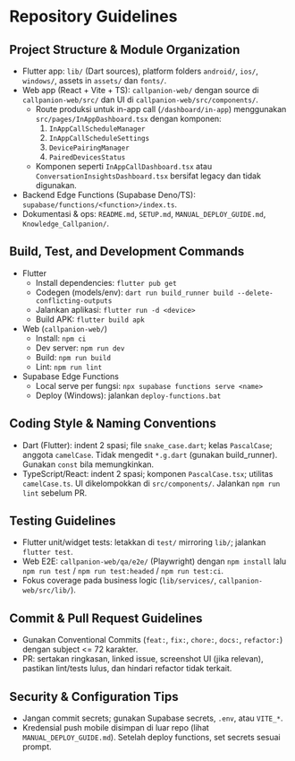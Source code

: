 # Repository Guidelines

## Project Structure & Module Organization
- Flutter app: `lib/` (Dart sources), platform folders `android/`, `ios/`, `windows/`, assets in `assets/` dan `fonts/`.
- Web app (React + Vite + TS): `callpanion-web/` dengan source di `callpanion-web/src/` dan UI di `callpanion-web/src/components/`.
  - Route produksi untuk in-app call (`/dashboard/in-app`) menggunakan `src/pages/InAppDashboard.tsx` dengan komponen:
    1. `InAppCallScheduleManager`
    2. `InAppCallScheduleSettings`
    3. `DevicePairingManager`
    4. `PairedDevicesStatus`
  - Komponen seperti `InAppCallDashboard.tsx` atau `ConversationInsightsDashboard.tsx` bersifat legacy dan tidak digunakan.
- Backend Edge Functions (Supabase Deno/TS): `supabase/functions/<function>/index.ts`.
- Dokumentasi & ops: `README.md`, `SETUP.md`, `MANUAL_DEPLOY_GUIDE.md`, `Knowledge_Callpanion/`.

## Build, Test, and Development Commands
- Flutter
  - Install dependencies: `flutter pub get`
  - Codegen (models/env): `dart run build_runner build --delete-conflicting-outputs`
  - Jalankan aplikasi: `flutter run -d <device>`
  - Build APK: `flutter build apk`
- Web (`callpanion-web/`)
  - Install: `npm ci`
  - Dev server: `npm run dev`
  - Build: `npm run build`
  - Lint: `npm run lint`
- Supabase Edge Functions
  - Local serve per fungsi: `npx supabase functions serve <name>`
  - Deploy (Windows): jalankan `deploy-functions.bat`

## Coding Style & Naming Conventions
- Dart (Flutter): indent 2 spasi; file `snake_case.dart`; kelas `PascalCase`; anggota `camelCase`. Tidak mengedit `*.g.dart` (gunakan build_runner). Gunakan `const` bila memungkinkan.
- TypeScript/React: indent 2 spasi; komponen `PascalCase.tsx`; utilitas `camelCase.ts`. UI dikelompokkan di `src/components/`. Jalankan `npm run lint` sebelum PR.

## Testing Guidelines
- Flutter unit/widget tests: letakkan di `test/` mirroring `lib/`; jalankan `flutter test`.
- Web E2E: `callpanion-web/qa/e2e/` (Playwright) dengan `npm install` lalu `npm run test` / `npm run test:headed` / `npm run test:ci`.
- Fokus coverage pada business logic (`lib/services/`, `callpanion-web/src/lib/`).

## Commit & Pull Request Guidelines
- Gunakan Conventional Commits (`feat:`, `fix:`, `chore:`, `docs:`, `refactor:`) dengan subject <= 72 karakter.
- PR: sertakan ringkasan, linked issue, screenshot UI (jika relevan), pastikan lint/tests lulus, dan hindari refactor tidak terkait.

## Security & Configuration Tips
- Jangan commit secrets; gunakan Supabase secrets, `.env`, atau `VITE_*`.
- Kredensial push mobile disimpan di luar repo (lihat `MANUAL_DEPLOY_GUIDE.md`). Setelah deploy functions, set secrets sesuai prompt.
